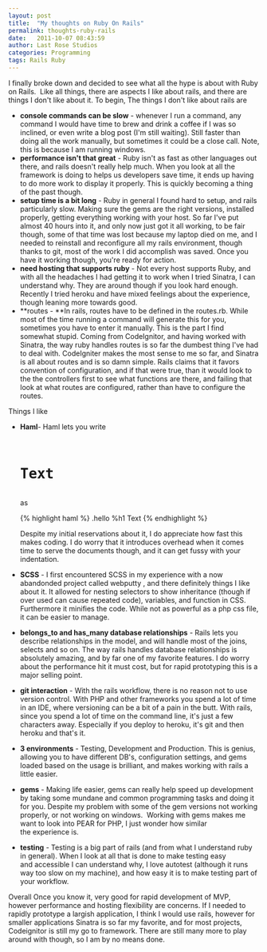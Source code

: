 ```yaml
---
layout: post
title:  "My thoughts on Ruby On Rails"
permalink: thoughts-ruby-rails
date:   2011-10-07 08:43:59
author: Last Rose Studios
categories: Programming
tags: Rails Ruby
---
```


I finally broke down and decided to see what all the hype is about with Ruby on Rails.  Like all things, there are aspects I like about rails, and there are things I don't like about it. To begin, The things I don't like about rails are

*   **console commands can be slow** - whenever I run a command, any command I would have time to brew and drink a coffee if I was so inclined, or even write a blog post (I'm still waiting). Still faster than doing all the work manually, but sometimes it could be a close call. Note, this is because I am running windows.
*   **performance isn't that great** - Ruby isn't as fast as other languages out there, and rails doesn't really help much. When you look at all the framework is doing to helps us developers save time, it ends up having to do more work to display it properly. This is quickly becoming a thing of the past though.
*   **setup time is a bit long** - Ruby in general I found hard to setup, and rails particularly slow. Making sure the gems are the right versions, installed properly, getting everything working with your host. So far I've put almost 40 hours into it, and only now just got it all working, to be fair though, some of that time was lost because my laptop died on me, and I needed to reinstall and reconfigure all my rails environment, though thanks to git, most of the work I did accomplish was saved. Once you have it working though, you're ready for action.
*   **need hosting that supports ruby** - Not every host supports Ruby, and with all the headaches I had getting it to work when I tried Sinatra, I can understand why. They are around though if you look hard enough. Recently I tried heroku and have mixed feelings about the experience, though leaning more towards good.
*   **routes - **In rails, routes have to be defined in the routes.rb. While most of the time running a command will generate this for you, sometimes you have to enter it manually. This is the part I find somewhat stupid. Coming from CodeIgnitor, and having worked with Sinatra, the way ruby handles routes is so far the dumbest thing I've had to deal with. CodeIgniter makes the most sense to me so far, and Sinatra is all about routes and is so damn simple. Rails claims that it favors convention of configuration, and if that were true, than it would look to the the controllers first to see what functions are there, and failing that look at what routes are configured, rather than have to configure the routes.

Things I like

*   **Haml**- Haml lets you write

    <pre> <div class="hello"><h1>Text</h1></div></pre> as

    {% highlight haml %} 
        .hello
          %h1 Text
    {% endhighlight %}

    Despite my initial reservations about it, I do appreciate how fast this makes coding. I do worry that it introduces overhead when it comes time to serve the documents though, and it can get fussy with your indentation.
*   **SCSS** - I first encountered SCSS in my experience with a now abandonded project called webputty , and there definitely things I like about it. It allowed for nesting selectors to show inheritance (though if over used can cause repeated code), variables, and function in CSS. Furthermore it minifies the code. While not as powerful as a php css file, it can be easier to manage.
*   **belongs_to and has_many database relationships** - Rails lets you describe relationships in the model, and will handle most of the joins, selects and so on. The way rails handles database relationships is absolutely amazing, and by far one of my favorite features. I do worry about the performance hit it must cost, but for rapid prototyping this is a major selling point.
*   **git interaction** - With the rails workflow, there is no reason not to use version control. With PHP and other frameworks you spend a lot of time in an IDE, where versioning can be a bit of a pain in the butt. With rails, since you spend a lot of time on the command line, it's just a few characters away. Especially if you deploy to heroku, it's git and then heroku and that's it.
*   **3 environments** - Testing, Development and Production. This is genius, allowing you to have different DB's, configuration settings, and gems loaded based on the usage is brilliant, and makes working with rails a little easier.
*   **gems** - Making life easier, gems can really help speed up development by taking some mundane and common programming tasks and doing it for you. Despite my problem with some of the gem versions not working properly, or not working on windows.  Working with gems makes me want to look into PEAR for PHP, I just wonder how similar the experience is.
*   **testing** - Testing is a big part of rails (and from what I understand ruby in general). When I look at all that is done to make testing easy and accessible I can understand why, I love autotest (although it runs way too slow on my machine), and how easy it is to make testing part of your workflow.

Overall Once you know it, very good for rapid development of MVP, however performance and hosting flexibility are concerns. If I needed to rapidly prototype a largish application, I think I would use rails, however for smaller applications Sinatra is so far my favorite, and for most projects, Codeignitor is still my go to framework. There are still many more to play around with though, so I am by no means done.